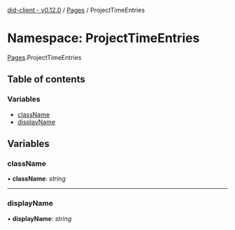 [did-client - v0.12.0](../README.md) / [Pages](pages.md) / ProjectTimeEntries

# Namespace: ProjectTimeEntries

[Pages](pages.md).ProjectTimeEntries

## Table of contents

### Variables

- [className](pages.projecttimeentries.md#classname)
- [displayName](pages.projecttimeentries.md#displayname)

## Variables

### className

• **className**: *string*

___

### displayName

• **displayName**: *string*
